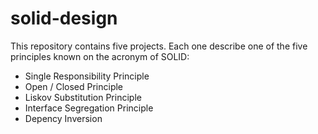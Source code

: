 # solid-design

This repository contains five projects. Each one describe one of the five principles known on the acronym of SOLID:
- Single Responsibility Principle
- Open / Closed Principle
- Liskov Substitution Principle
- Interface Segregation Principle
- Depency Inversion
